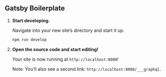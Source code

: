 ## Gatsby Boilerplate

1.  **Start developing.**

    Navigate into your new site’s directory and start it up.

    ```sh
    npm run develop
    ```

1.  **Open the source code and start editing!**

    Your site is now running at `http://localhost:8000`!

    Note: You'll also see a second link: `http://localhost:8000/___graphql`.
